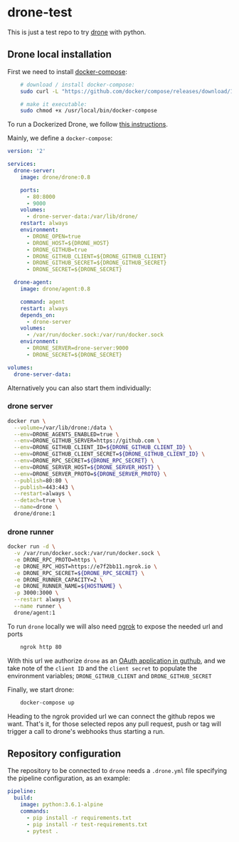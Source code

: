 # drone-test

This is just a test repo to try [drone](http://docs.drone.io/) with python.

## Drone local installation

First we need to install [docker-compose](https://docs.docker.com/compose/):

```bash
    # download / install docker-compose:
    sudo curl -L "https://github.com/docker/compose/releases/download/1.22.0/docker-compose-$(uname -s)-$(uname -m)" -o /usr/local/bin/docker-compose

    # make it executable:
    sudo chmod +x /usr/local/bin/docker-compose
```

To run a Dockerized Drone, we follow [this instructions](http://docs.drone.io/installation/).

Mainly, we define a `docker-compose`:
```yaml
version: '2'

services:
  drone-server:
    image: drone/drone:0.8

    ports:
      - 80:8000
      - 9000
    volumes:
      - drone-server-data:/var/lib/drone/
    restart: always
    environment:
      - DRONE_OPEN=true
      - DRONE_HOST=${DRONE_HOST}
      - DRONE_GITHUB=true
      - DRONE_GITHUB_CLIENT=${DRONE_GITHUB_CLIENT}
      - DRONE_GITHUB_SECRET=${DRONE_GITHUB_SECRET}
      - DRONE_SECRET=${DRONE_SECRET}

  drone-agent:
    image: drone/agent:0.8

    command: agent
    restart: always
    depends_on:
      - drone-server
    volumes:
      - /var/run/docker.sock:/var/run/docker.sock
    environment:
      - DRONE_SERVER=drone-server:9000
      - DRONE_SECRET=${DRONE_SECRET}

volumes:
  drone-server-data:
```

Alternatively you can also start them individually:

### drone server
```bash
docker run \
  --volume=/var/lib/drone:/data \
  --env=DRONE_AGENTS_ENABLED=true \
  --env=DRONE_GITHUB_SERVER=https://github.com \
  --env=DRONE_GITHUB_CLIENT_ID=${DRONE_GITHUB_CLIENT_ID} \
  --env=DRONE_GITHUB_CLIENT_SECRET=${DRONE_GITHUB_CLIENT_ID} \
  --env=DRONE_RPC_SECRET=${DRONE_RPC_SECRET} \
  --env=DRONE_SERVER_HOST=${DRONE_SERVER_HOST} \
  --env=DRONE_SERVER_PROTO=${DRONE_SERVER_PROTO} \
  --publish=80:80 \
  --publish=443:443 \
  --restart=always \
  --detach=true \
  --name=drone \
  drone/drone:1
```

### drone runner
```bash
docker run -d \
  -v /var/run/docker.sock:/var/run/docker.sock \
  -e DRONE_RPC_PROTO=https \
  -e DRONE_RPC_HOST=https://e7f2bb11.ngrok.io \
  -e DRONE_RPC_SECRET=${DRONE_RPC_SECRET} \
  -e DRONE_RUNNER_CAPACITY=2 \
  -e DRONE_RUNNER_NAME=${HOSTNAME} \
  -p 3000:3000 \
  --restart always \
  --name runner \
  drone/agent:1
```


To run `drone` locally we will also need [ngrok](https://ngrok.com/) to expose the needed url and ports
```bash
    ngrok http 80
```

With this url we authorize `drone` as an
[OAuth application in guthub](https://developer.github.com/apps/building-oauth-apps/creating-an-oauth-app/),
and we take note of the `client ID` and the `client secret` to populate the environment variables;
`DRONE_GITHUB_CLIENT` and `DRONE_GITHUB_SECRET`


Finally, we start drone:
```bash
    docker-compose up
```

Heading to the ngrok provided url we can connect the github repos we want.
That's it, for those selected repos any pull request, push or tag will trigger a call to drone's webhooks thus
starting a run.


## Repository configuration

The repository to be connected to `drone` needs a `.drone.yml` file specifying the pipeline configuration,
as an example:
```yaml
pipeline:
  build:
    image: python:3.6.1-alpine
    commands:
      - pip install -r requirements.txt
      - pip install -r test-requirements.txt
      - pytest .

```


